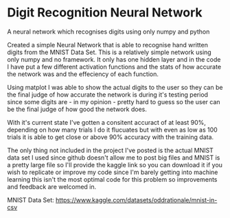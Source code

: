# Digit Recognition Neural Network
 A neural network which recognises digits using only numpy and python

Created a simple Neural Network that is able to recognise hand written
digits from the MNIST Data Set. This is a relatively simple network using
only numpy and no framework. It only has one hidden layer and in the code
I have put a few different activation functions and the stats of how 
accurate the network was and the effeciency of each function. 

Using matplot I was able to show the actual digits to the user so they
can be the final judge of how accurate the network is during it's testing
period since some digits are - in my opinion - pretty hard to guess 
so the user can be the final judge of how good the network does.

With it's current state I've gotten a consitent accuract of at least 90%, 
depending on how many trials I do it flucuates but with even as low as 
100 trials it is able to get close or above 90% accuracy with the training 
data.

The only thing not included in the project I've posted is the actual 
MNIST data set I used since github doesn't allow me to post big files
and MNIST is a pretty large file so I'll provide the kaggle link so 
you can download it if you wish to replicate or improve my code since
I'm barely getting into machine learning this isn't the most optimal
code for this problem so improvements and feedback are welcomed in.

MNIST Data Set: https://www.kaggle.com/datasets/oddrationale/mnist-in-csv
